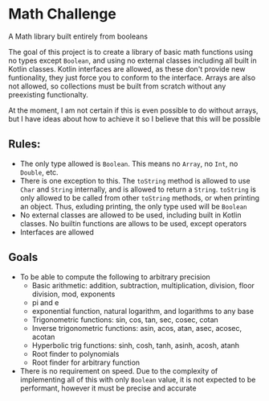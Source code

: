 # Math Challenge
A Math library built entirely from booleans

The goal of this project is to create a library of basic math functions using no types except `Boolean`, 
and using no external classes including all built in Kotlin classes. Kotlin interfaces are allowed, as these don't provide new funtionality,
they just force you to conform to the interface. Arrays are also not allowed, so collections must be built from scratch without any preexisting 
functionalty.

At the moment, I am not certain if this is even possible to do without arrays, but I have ideas about how to achieve it so I believe that this will be possible

## Rules:
  - The only type allowed is `Boolean`. This means no `Array`, no `Int`, no `Double`, etc. 
  - There is one exception to this. The `toString` method is allowed to use `Char` and `String` internally, and is allowed to return a `String`. 
  `toString` is only allowed to be called from other `toString` methods, or when printing an object. Thus, exluding printing, the only type 
  used will be `Boolean`
  - No external classes are allowed to be used, including built in Kotlin classes. No builtin functions are allows to be used, except operators
  - Interfaces are allowed

## Goals
  - To be able to compute the following to arbitrary precision
    - Basic arithmetic: addition, subtraction, multiplication, division, floor division, mod, exponents
    - pi and e
    - exponential function, natural logarithm, and logarithms to any base
    - Trigonometric functions: sin, cos, tan, sec, cosec, cotan
    - Inverse trigonometric functions: asin, acos, atan, asec, acosec, acotan
    - Hyperbolic trig functions: sinh, cosh, tanh, asinh, acosh, atanh
    - Root finder to polynomials
    - Root finder for arbitrary function
  - There is no requirement on speed. Due to the complexity of implementing all of this with only `Boolean` value, it is not expected to be
  performant, however it must be precise and accurate
    

